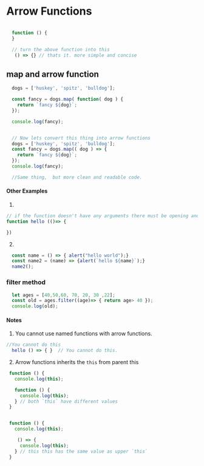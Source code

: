 # Arrow Functions


```javascript

  function () {
  }

  // turn the above function into this
   () => {} // thats it. more simple and concise

```

## map and arrow function

```javascript
  dogs = ['huskey', 'spitz', 'bulldog'];

  const fancy = dogs.map( function( dog ) {
    return `fancy ${dog}`;
  });

  console.log(fancy);


  // Now lets convert this thing into arrow functions
  dogs = ['huskey', 'spitz', 'bulldog'];
  const fancy = dogs.map(( dog ) => {
    return `fancy ${dog}`;
  });
  console.log(fancy);

  //Same thing,  but more clean and readable code.
```

#### Other Examples
1.
```javascript
// if the function doesn't have any arguments there must be opening and closing brackets.
function hello (()=> {

})

```
2.
```javascript
  const name = () => { alert("hello world");}
  const name2 = (name) => {alert(`hello ${name}`);}
  name2();

```


### filter method

```javascript
  let ages = [40,50,60, 70, 20, 30 ,22];
  const old = ages.filter((age)=> { return age> 40 });
  console.log(old);

```






#### Notes
1. You cannot use named functions with arrow functions.

```javascript
//You cannot do this
  hello () => { }  // You cannot do this.

 ```

 2. Arrow functions inherits the `this` from parent this

```javascript
 function () {
   console.log(this);

   function () {
     console.log(this);
   } // both `this` have different values
 }


 function () {
   console.log(this);

    () => {
     console.log(this);
   } // this this has the same value as upper `this`
 }







```
